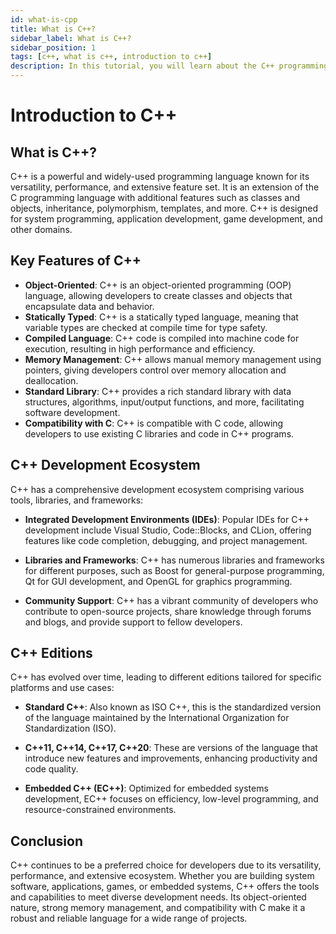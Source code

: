 ```yaml
---
id: what-is-cpp
title: What is C++?
sidebar_label: What is C++?
sidebar_position: 1
tags: [c++, what is c++, introduction to c++]
description: In this tutorial, you will learn about the C++ programming language, what it is, its features, and its applications.
---
```


# Introduction to C++

## What is C++?

C++ is a powerful and widely-used programming language known for its versatility, performance, and extensive feature set. It is an extension of the C programming language with additional features such as classes and objects, inheritance, polymorphism, templates, and more. C++ is designed for system programming, application development, game development, and other domains.

## Key Features of C++

- **Object-Oriented**: C++ is an object-oriented programming (OOP) language, allowing developers to create classes and objects that encapsulate data and behavior.
- **Statically Typed**: C++ is a statically typed language, meaning that variable types are checked at compile time for type safety.
- **Compiled Language**: C++ code is compiled into machine code for execution, resulting in high performance and efficiency.
- **Memory Management**: C++ allows manual memory management using pointers, giving developers control over memory allocation and deallocation.
- **Standard Library**: C++ provides a rich standard library with data structures, algorithms, input/output functions, and more, facilitating software development.
- **Compatibility with C**: C++ is compatible with C code, allowing developers to use existing C libraries and code in C++ programs.

## C++ Development Ecosystem

C++ has a comprehensive development ecosystem comprising various tools, libraries, and frameworks:

- **Integrated Development Environments (IDEs)**: Popular IDEs for C++ development include Visual Studio, Code::Blocks, and CLion, offering features like code completion, debugging, and project management.
  
- **Libraries and Frameworks**: C++ has numerous libraries and frameworks for different purposes, such as Boost for general-purpose programming, Qt for GUI development, and OpenGL for graphics programming.

- **Community Support**: C++ has a vibrant community of developers who contribute to open-source projects, share knowledge through forums and blogs, and provide support to fellow developers.

## C++ Editions

C++ has evolved over time, leading to different editions tailored for specific platforms and use cases:

- **Standard C++**: Also known as ISO C++, this is the standardized version of the language maintained by the International Organization for Standardization (ISO).

- **C++11, C++14, C++17, C++20**: These are versions of the language that introduce new features and improvements, enhancing productivity and code quality.

- **Embedded C++ (EC++)**: Optimized for embedded systems development, EC++ focuses on efficiency, low-level programming, and resource-constrained environments.

## Conclusion

C++ continues to be a preferred choice for developers due to its versatility, performance, and extensive ecosystem. Whether you are building system software, applications, games, or embedded systems, C++ offers the tools and capabilities to meet diverse development needs. Its object-oriented nature, strong memory management, and compatibility with C make it a robust and reliable language for a wide range of projects.
